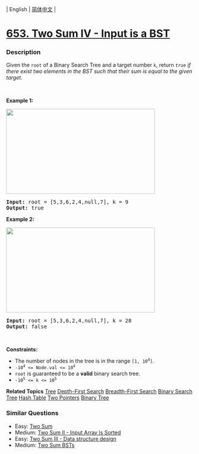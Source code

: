| English | [简体中文](README.md) |

# [653. Two Sum IV - Input is a BST](https://leetcode-cn.com/problems/two-sum-iv-input-is-a-bst)
 ### Description
<p>Given the <code>root</code> of a Binary Search Tree and a target number <code>k</code>, return <em><code>true</code> if there exist two elements in the BST such that their sum is equal to the given target</em>.</p>

<p>&nbsp;</p>
<p><strong>Example 1:</strong></p>
<img alt="" src="https://assets.leetcode.com/uploads/2020/09/21/sum_tree_1.jpg" style="width: 400px; height: 229px;" />
<pre>
<strong>Input:</strong> root = [5,3,6,2,4,null,7], k = 9
<strong>Output:</strong> true
</pre>

<p><strong>Example 2:</strong></p>
<img alt="" src="https://assets.leetcode.com/uploads/2020/09/21/sum_tree_2.jpg" style="width: 400px; height: 229px;" />
<pre>
<strong>Input:</strong> root = [5,3,6,2,4,null,7], k = 28
<strong>Output:</strong> false
</pre>

<p>&nbsp;</p>
<p><strong>Constraints:</strong></p>

<ul>
	<li>The number of nodes in the tree is in the range <code>[1, 10<sup>4</sup>]</code>.</li>
	<li><code>-10<sup>4</sup>&nbsp;&lt;= Node.val &lt;= 10<sup>4</sup></code></li>
	<li><code>root</code> is guaranteed to be a <strong>valid</strong> binary search tree.</li>
	<li><code>-10<sup>5</sup>&nbsp;&lt;= k &lt;= 10<sup>5</sup></code></li>
</ul>

**Related Topics**  [Tree](https://leetcode-cn.com/tag/tree) [Depth-First Search](https://leetcode-cn.com/tag/depth-first-search) [Breadth-First Search](https://leetcode-cn.com/tag/breadth-first-search) [Binary Search Tree](https://leetcode-cn.com/tag/binary-search-tree) [Hash Table](https://leetcode-cn.com/tag/hash-table) [Two Pointers](https://leetcode-cn.com/tag/two-pointers) [Binary Tree](https://leetcode-cn.com/tag/binary-tree) 

### Similar Questions
 - Easy:	[Two Sum](https://leetcode-cn.com/problems/two-sum) 
 - Medium:	[Two Sum II - Input Array Is Sorted](https://leetcode-cn.com/problems/two-sum-ii-input-array-is-sorted) 
 - Easy:	[Two Sum III - Data structure design](https://leetcode-cn.com/problems/two-sum-iii-data-structure-design) 
 - Medium:	[Two Sum BSTs](https://leetcode-cn.com/problems/two-sum-bsts) 
